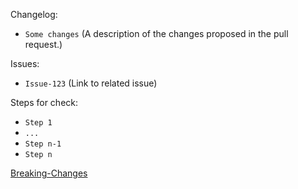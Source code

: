 Changelog:

- `Some changes` (A description of the changes proposed in the pull request.)

Issues:

- `Issue-123` (Link to related issue)

Steps for check:

- `Step 1`
- `...`
- `Step n-1`
- `Step n`

[Breaking-Changes](../Breaking-Changes.md)

